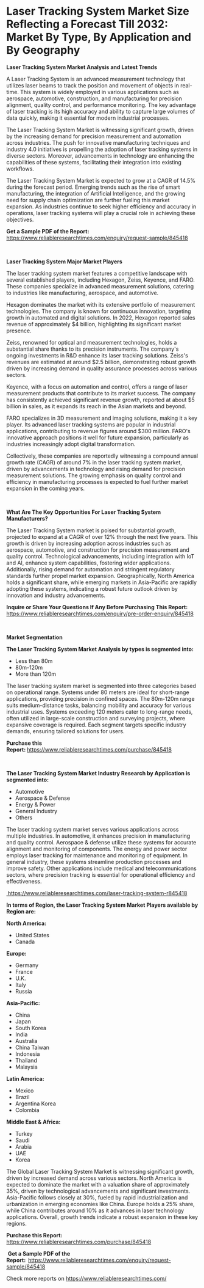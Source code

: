 <p><h1>Laser Tracking System Market Size Reflecting a Forecast Till 2032: Market By Type, By Application and By Geography</h1></p><p><strong>Laser Tracking System Market Analysis and Latest Trends</strong></p>
<p><p>A Laser Tracking System is an advanced measurement technology that utilizes laser beams to track the position and movement of objects in real-time. This system is widely employed in various applications such as aerospace, automotive, construction, and manufacturing for precision alignment, quality control, and performance monitoring. The key advantage of laser tracking is its high accuracy and ability to capture large volumes of data quickly, making it essential for modern industrial processes.</p><p>The Laser Tracking System Market is witnessing significant growth, driven by the increasing demand for precision measurement and automation across industries. The push for innovative manufacturing techniques and industry 4.0 initiatives is propelling the adoption of laser tracking systems in diverse sectors. Moreover, advancements in technology are enhancing the capabilities of these systems, facilitating their integration into existing workflows.</p><p>The Laser Tracking System Market is expected to grow at a CAGR of 14.5% during the forecast period. Emerging trends such as the rise of smart manufacturing, the integration of Artificial Intelligence, and the growing need for supply chain optimization are further fueling this market expansion. As industries continue to seek higher efficiency and accuracy in operations, laser tracking systems will play a crucial role in achieving these objectives.</p></p>
<p><strong>Get a Sample PDF of the Report:&nbsp;</strong> <a href="https://www.reliableresearchtimes.com/enquiry/request-sample/845418?utm_campaign=3037&utm_medium=2&utm_source=Github&utm_content=ia&utm_term=09042025&utm_id=laser-tracking-system">https://www.reliableresearchtimes.com/enquiry/request-sample/845418</a></p>
<p>&nbsp;</p>
<p><strong>Laser Tracking System Major Market Players</strong></p>
<p><p>The laser tracking system market features a competitive landscape with several established players, including Hexagon, Zeiss, Keyence, and FARO. These companies specialize in advanced measurement solutions, catering to industries like manufacturing, aerospace, and automotive.</p><p>Hexagon dominates the market with its extensive portfolio of measurement technologies. The company is known for continuous innovation, targeting growth in automated and digital solutions. In 2022, Hexagon reported sales revenue of approximately $4 billion, highlighting its significant market presence.</p><p>Zeiss, renowned for optical and measurement technologies, holds a substantial share thanks to its precision instruments. The company's ongoing investments in R&D enhance its laser tracking solutions. Zeiss's revenues are estimated at around $2.5 billion, demonstrating robust growth driven by increasing demand in quality assurance processes across various sectors.</p><p>Keyence, with a focus on automation and control, offers a range of laser measurement products that contribute to its market success. The company has consistently achieved significant revenue growth, reported at about $5 billion in sales, as it expands its reach in the Asian markets and beyond.</p><p>FARO specializes in 3D measurement and imaging solutions, making it a key player. Its advanced laser tracking systems are popular in industrial applications, contributing to revenue figures around $300 million. FARO's innovative approach positions it well for future expansion, particularly as industries increasingly adopt digital transformation.</p><p>Collectively, these companies are reportedly witnessing a compound annual growth rate (CAGR) of around 7% in the laser tracking system market, driven by advancements in technology and rising demand for precision measurement solutions. The growing emphasis on quality control and efficiency in manufacturing processes is expected to fuel further market expansion in the coming years.</p></p>
<p>&nbsp;</p>
<p><strong>What Are The Key Opportunities For Laser Tracking System Manufacturers?</strong></p>
<p><p>The Laser Tracking System market is poised for substantial growth, projected to expand at a CAGR of over 12% through the next five years. This growth is driven by increasing adoption across industries such as aerospace, automotive, and construction for precision measurement and quality control. Technological advancements, including integration with IoT and AI, enhance system capabilities, fostering wider applications. Additionally, rising demand for automation and stringent regulatory standards further propel market expansion. Geographically, North America holds a significant share, while emerging markets in Asia-Pacific are rapidly adopting these systems, indicating a robust future outlook driven by innovation and industry advancements.</p></p>
<p><strong>Inquire or Share Your Questions If Any Before Purchasing This Report:</strong> <a href="https://www.reliableresearchtimes.com/enquiry/pre-order-enquiry/845418?utm_campaign=3037&utm_medium=2&utm_source=Github&utm_content=ia&utm_term=09042025&utm_id=laser-tracking-system">https://www.reliableresearchtimes.com/enquiry/pre-order-enquiry/845418</a></p>
<p>&nbsp;</p>
<p><strong>Market Segmentation</strong></p>
<p><strong>The Laser Tracking System Market Analysis by types is segmented into:</strong></p>
<p><ul><li>Less than 80m</li><li>80m-120m</li><li>More than 120m</li></ul></p>
<p><p>The laser tracking system market is segmented into three categories based on operational range. Systems under 80 meters are ideal for short-range applications, providing precision in confined spaces. The 80m-120m range suits medium-distance tasks, balancing mobility and accuracy for various industrial uses. Systems exceeding 120 meters cater to long-range needs, often utilized in large-scale construction and surveying projects, where expansive coverage is required. Each segment targets specific industry demands, ensuring tailored solutions for users.</p></p>
<p><strong>Purchase this Report:&nbsp;</strong><a href="https://www.reliableresearchtimes.com/purchase/845418?utm_campaign=3037&utm_medium=2&utm_source=Github&utm_content=ia&utm_term=09042025&utm_id=laser-tracking-system">https://www.reliableresearchtimes.com/purchase/845418</a></p>
<p>&nbsp;</p>
<p><strong>The Laser Tracking System Market Industry Research by Application is segmented into:</strong></p>
<p><ul><li>Automotive</li><li>Aerospace & Defense</li><li>Energy & Power</li><li>General Industry</li><li>Others</li></ul></p>
<p><p>The laser tracking system market serves various applications across multiple industries. In automotive, it enhances precision in manufacturing and quality control. Aerospace & defense utilize these systems for accurate alignment and monitoring of components. The energy and power sector employs laser tracking for maintenance and monitoring of equipment. In general industry, these systems streamline production processes and improve safety. Other applications include medical and telecommunications sectors, where precision tracking is essential for operational efficiency and effectiveness.</p></p>
<p><a href="https://www.reliableresearchtimes.com/laser-tracking-system-r845418?utm_campaign=3037&utm_medium=2&utm_source=Github&utm_content=ia&utm_term=09042025&utm_id=laser-tracking-system">&nbsp;https://www.reliableresearchtimes.com/laser-tracking-system-r845418</a></p>
<p><strong>In terms of Region, the Laser Tracking System Market Players available by Region are:</strong></p>
<p>
    <p> <strong> North America: </strong>
        <ul>
            <li>United States</li>
            <li>Canada</li>
        </ul>
        </p> 
    <p> <strong> Europe: </strong>
        <ul>
            <li>Germany</li>
            <li>France</li>
            <li>U.K.</li>
            <li>Italy</li>
            <li>Russia</li>
        </ul>
        </p> 
    <p> <strong> Asia-Pacific: </strong>
        <ul>
            <li>China</li>
            <li>Japan</li>
            <li>South Korea</li>
            <li>India</li>
            <li>Australia</li>
            <li>China Taiwan</li>
            <li>Indonesia</li>
            <li>Thailand</li>
            <li>Malaysia</li>
        </ul>
        </p> 
    <p> <strong> Latin America: </strong>
        <ul>
            <li>Mexico</li>
            <li>Brazil</li>
            <li>Argentina Korea</li>
            <li>Colombia</li>
        </ul>
        </p> 
    <p> <strong> Middle East & Africa: </strong>
        <ul>
            <li>Turkey</li>
            <li>Saudi</li>
            <li>Arabia</li>
            <li>UAE</li>
            <li>Korea</li>
        </ul>
    </p>
    </p>
<p><p>The Global Laser Tracking System Market is witnessing significant growth, driven by increased demand across various sectors. North America is expected to dominate the market with a valuation share of approximately 35%, driven by technological advancements and significant investments. Asia-Pacific follows closely at 30%, fueled by rapid industrialization and urbanization in emerging economies like China. Europe holds a 25% share, while China contributes around 10% as it advances in laser technology applications. Overall, growth trends indicate a robust expansion in these key regions.</p></p>
<p><strong>Purchase this Report: </strong><a href="https://www.reliableresearchtimes.com/purchase/845418?utm_campaign=3037&utm_medium=2&utm_source=Github&utm_content=ia&utm_term=09042025&utm_id=laser-tracking-system">https://www.reliableresearchtimes.com/purchase/845418</a></p>
<p>&nbsp;<strong>Get a Sample PDF of the Report:&nbsp;&nbsp;</strong><a href="https://www.reliableresearchtimes.com/enquiry/request-sample/845418?utm_campaign=3037&utm_medium=2&utm_source=Github&utm_content=ia&utm_term=09042025&utm_id=laser-tracking-system">https://www.reliableresearchtimes.com/enquiry/request-sample/845418</a></p>
<p><strong></strong></p>
<p>Check more reports on <a href="https://www.reliableresearchtimes.com/?utm_campaign=3037&utm_medium=2&utm_source=Github&utm_content=ia&utm_term=09042025&utm_id=laser-tracking-system">https://www.reliableresearchtimes.com/</a></p>